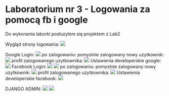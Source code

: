 # Laboratorium nr 3 - Logowania za pomocą fb i google

Do wykonania laborki posłuzylem się projektem z Lab2

Wygląd strony logowania:
![](./mysite/images/opcjelogowania.png)

Google Login:
![](./mysite/images/google1.png)
po zalogowaniu:
pomyslnie zalogowany nowy uzytkownik:
![](./mysite/images/google2.png)
profil zalogowanego uzytkownika:
![](./mysite/images/google3.png)
Ustawienia developerskie google:
![](./mysite/images/google.png)
Facebook Login:
![](./mysite/images/fb1.png)
![](./mysite/images/fb2.png)
po zalogowaniu:
pomyslnie zalogowany nowy uzytkownik:
![](./mysite/images/fb3.png)
profil zalogowanego uzytkownika:
![](./mysite/images/fb4.png)
Ustawienia developerskie facebook:
![](./mysite/images/fb.png)

DJANGO ADMIN:
![](./mysite/images/djangoadmin.png)
![](./mysite/images/sociale.png)